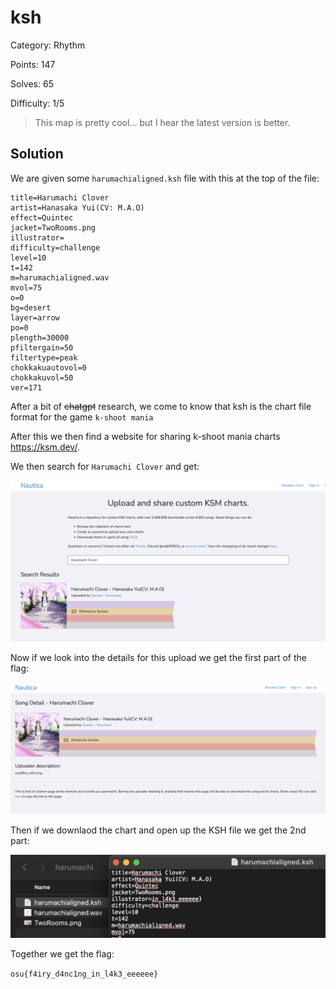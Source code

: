 # ksh

Category: Rhythm

Points: 147

Solves: 65

Difficulty: 1/5

>This map is pretty cool... but I hear the latest version is better.

## Solution

We are given some `harumachialigned.ksh` file with this at the top of the file:

```
title=Harumachi Clover
artist=Hanasaka Yui(CV: M.A.O)
effect=Quintec
jacket=TwoRooms.png
illustrator=
difficulty=challenge
level=10
t=142
m=harumachialigned.wav
mvol=75
o=0
bg=desert
layer=arrow
po=0
plength=30000
pfiltergain=50
filtertype=peak
chokkakuautovol=0
chokkakuvol=50
ver=171
```

After a bit of ~~chatgpt~~ research, we come to know that ksh is the chart file format for the game `k-shoot mania`

After this we then find a website for sharing k-shoot mania charts https://ksm.dev/.

We then search for `Harumachi Clover` and get:

![found chart](/images/KSM_chart.png)


Now if we look into the details for this upload we get the first part of the flag:

![part 1](/images/KSM_part1.png)

Then if we downlaod the chart and open up the KSH file we get the 2nd part:

![part 2](/images/KSM_part2.png)

Together we get the flag:

`osu{f4iry_d4nc1ng_in_l4k3_eeeeee}`